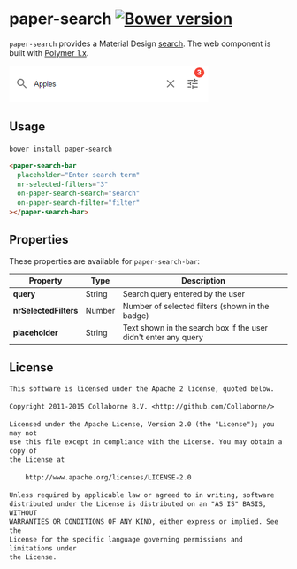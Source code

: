 paper-search [![Bower version](https://badge.fury.io/bo/paper-search.svg)](http://badge.fury.io/bo/paper-search)
=========

`paper-search` provides a Material Design [search](https://www.google.com/design/spec/patterns/search.html). The web component is built with [Polymer 1.x](https://www.polymer-project.org).

![Screenshot](/doc/screenshot.png "Screenshot")


## Usage

`bower install paper-search`

```html
<paper-search-bar
  placeholder="Enter search term"
  nr-selected-filters="3"
  on-paper-search-search="search"
  on-paper-search-filter="filter"
></paper-search-bar>
```


## Properties

These properties are available for `paper-search-bar`:

Property              | Type   | Description
--------------------- | ------ | ----------------------------
**query**             | String | Search query entered by the user
**nrSelectedFilters** | Number | Number of selected filters (shown in the badge)
**placeholder**       | String | Text shown in the search box if the user didn't enter any query


## License

    This software is licensed under the Apache 2 license, quoted below.

    Copyright 2011-2015 Collaborne B.V. <http://github.com/Collaborne/>

    Licensed under the Apache License, Version 2.0 (the "License"); you may not
    use this file except in compliance with the License. You may obtain a copy of
    the License at

        http://www.apache.org/licenses/LICENSE-2.0

    Unless required by applicable law or agreed to in writing, software
    distributed under the License is distributed on an "AS IS" BASIS, WITHOUT
    WARRANTIES OR CONDITIONS OF ANY KIND, either express or implied. See the
    License for the specific language governing permissions and limitations under
    the License.
    